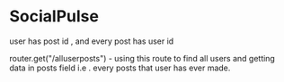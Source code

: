 # SocialPulse


user has post id , and every post has user id

router.get("/alluserposts") - using this route to find all users and getting data in posts field i.e . every posts that user has ever made.
